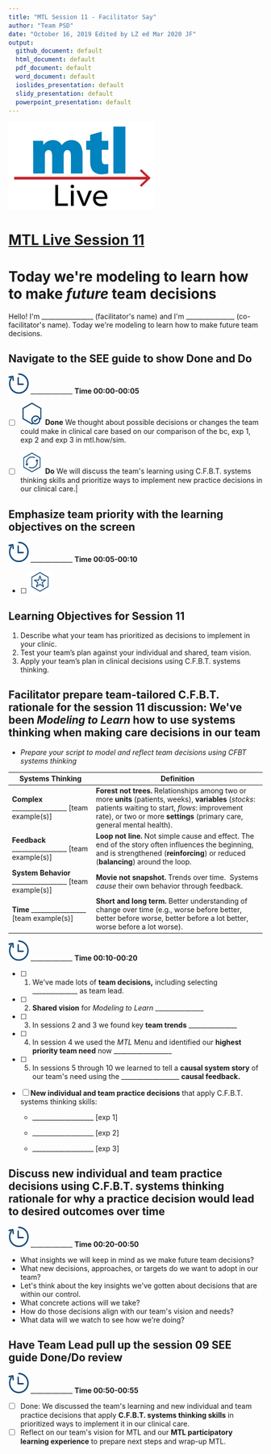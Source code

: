 ```yaml
---
title: "MTL Session 11 - Facilitator Say"
author: "Team PSD"
date: "October 16, 2019 Edited by LZ ed Mar 2020 JF"
output: 
  github_document: default
  html_document: default
  pdf_document: default
  word_document: default
  ioslides_presentation: default
  slidy_presentation: default
  powerpoint_presentation: default
---
```


<img src = "https://github.com/lzim/teampsd/blob/master/resources/logos/mtl_live_sq_sm.png"
     height = "175" width = "290">

# [MTL Live Session 11](https://github.com/lzim/mtl/blob/master/blue/session11/s11_learner/mtl_session11_see.md "MTL Live Session 11")

# Today we're modeling to learn how to make _future_ team decisions

Hello! I'm \________________ (facilitator's name) and I'm \_______________ (co-facilitator's name). Today we're modeling to learn how to make future team decisions.

## Navigate to the SEE guide to show Done and Do

<img src = "https://github.com/lzim/teampsd/blob/master/resources/icons/timestamp.png" height = "40" width = "40" style ="display: inline-block"/> _____________ **Time 00:00-00:05**

- [ ] <img src = "https://github.com/lzim/teampsd/blob/master/resources/icons/done.png" height = "45" width = "45"> **Done** We thought about possible decisions or changes the team could make in clinical care based on our comparison of the bc, exp 1, exp 2 and exp 3 in mtl.how/sim.

- [ ] <img src = "https://github.com/lzim/teampsd/blob/master/resources/icons/do.png" height = "45" width = "45"> **Do** We will discuss the team's learning using C.F.B.T. systems thinking skills and prioritize ways to implement new practice decisions in our clinical care.|

## Emphasize team priority with the learning objectives on the screen

<img src = "https://github.com/lzim/teampsd/blob/master/resources/icons/timestamp.png" height = "40" width = "40" style ="display: inline-block"/> _____________ **Time 00:05-00:10**

- [ ] <img src = "https://github.com/lzim/teampsd/blob/master/resources/icons/learning_objectives.png" height = "45" width = "45">

## Learning Objectives for Session 11

1. Describe what your team has prioritized as decisions to implement in your clinic.
2. Test your team’s plan against your individual and shared, team vision.
3. Apply your team’s plan in clinical decisions using C.F.B.T. systems thinking.

## Facilitator prepare team-tailored C.F.B.T. rationale for the session 11 discussion: We've been _Modeling to Learn_ how to use systems thinking when making care decisions in our team  

- _Prepare your script to model and reflect team decisions using CFBT systems thinking_  

Systems Thinking | Definition  
-- | --  
**Complex** _________________ [team example(s)]| **Forest   not trees.**    Relationships among two or more **units** (patients, weeks), **variables** (_stocks_: patients waiting to start, _flows_: improvement rate), or two or more **settings** (primary care, general mental health).  
**Feedback** _________________ [team example(s)]| **Loop not line.**    Not simple cause and effect. The end of   the story often influences the beginning, and is strengthened (**reinforcing**)   or reduced (**balancing**) around the loop.  
**System Behavior** _________________ [team example(s)]| **Movie   not snapshot.**    Trends over time.    Systems _cause_ their own behavior through feedback.  
**Time** _________________ [team example(s)]| **Short   and   long term.**      Better understanding of change over time   (e.g., worse before better, better before worse, better before a lot better, worse before a lot worse).  

 <img src = "https://github.com/lzim/teampsd/blob/master/resources/icons/timestamp.png" height = "40" width = "40" style ="display: inline-block"/> _____________ **Time 00:10-00:20**  

- [ ] 1. We've made lots of **team decisions,** including selecting ______________ as team lead.  

- [ ] 2. **Shared vision** for *Modeling to Learn* _______________  

- [ ] 3. In sessions 2 and 3 we found key **team trends** _______________  

- [ ] 4. In session 4 we used the *MTL* Menu and identified our **highest priority team need** now __________________  

- [ ] 5. In sessions 5 through 10 we learned to tell a **causal system story** of our team's need using the __________________ **causal feedback.**  

- [ ] **New individual and team practice decisions** that apply C.F.B.T. systems thinking skills:  

  - ___________________ [exp 1]  

  - ___________________ [exp 2]  

  - ___________________ [exp 3]  

## Discuss **new individual and team practice decisions** using **C.F.B.T. systems thinking** rationale for **why** a practice decision would lead to desired outcomes over time

<img src = "https://github.com/lzim/teampsd/blob/master/resources/icons/timestamp.png" height = "40" width = "40" style ="display: inline-block"/> _____________ **Time 00:20-00:50**

- What insights we will keep in mind as we make future team decisions?
- What new decisions, approaches, or targets do we want to adopt in our team?  
- Let's think about the key insights we've gotten about decisions that are within our control.
- What concrete actions will we take?
- How do those decisions align with our team's vision and needs?  
- What data will we watch to see how we're doing?  

## Have Team Lead pull up the session 09 SEE guide Done/Do review

<img src = "https://github.com/lzim/teampsd/blob/master/resources/icons/timestamp.png" height = "40" width = "40" style ="display: inline-block"/> _____________ **Time 00:50-00:55**

- [ ] Done: We discussed the team's learning and new individual and team practice decisions that apply **C.F.B.T. systems thinking skills** in prioritized ways to implement it in our clinical care.
- [ ] Reflect on our team's vision for MTL and our **MTL participatory learning experience** to prepare next steps and wrap-up MTL.
